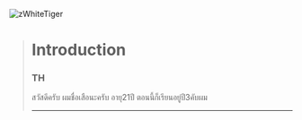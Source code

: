 
<p align="start" class="img">
  <img src="https://imagetolink.com/ib/3GG8bEnZPK.png" title="zWhiteTiger">
</p>

> # Introduction
> ### TH
> สวัสดีครับ ผมชื่อเสือนะครับ อายุ21ปี ตอนนี้ก็เรียนอยู่ปี3คับผม
>
> -------------------------------------------
